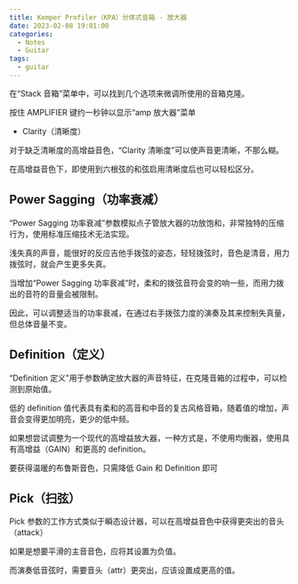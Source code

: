 ```yaml
---
title: Kemper Profiler（KPA）分体式音箱 - 放大器
date: 2023-02-08 19:01:00
categories:
  - Notes
  - Guitar
tags:
  - guitar
---
```



在“Stack 音箱”菜单中，可以找到几个选项来微调所使用的音箱克隆。

[](https://pic.imgdb.cn/item/63e38c914757feff3375c743.jpg)

按住 AMPLIFIER 键约一秒钟以显示“amp 放大器”菜单

[](https://pic.imgdb.cn/item/63e38cf24757feff337667f5.jpg)

- Clarity（清晰度）

对于缺乏清晰度的高增益音色，“Clarity 清晰度”可以使声音更清晰，不那么糊。

[](https://pic.imgdb.cn/item/63e38d4a4757feff3376f2f1.jpg)

在高增益音色下，即使用到六根弦的和弦启用清晰度后也可以轻松区分。

<!-- more -->

## Power Sagging（功率衰减）

“Power Sagging 功率衰减”参数模拟点子管放大器的功放饱和，非常独特的压缩行为，使用标准压缩技术无法实现。

[](https://pic.imgdb.cn/item/63e38e184757feff33783855.jpg)

浅失真的声音，能很好的反应吉他手拨弦的姿态，轻轻拨弦时，音色是清音，用力拨弦时，就会产生更多失真。

当增加“Power Sagging 功率衰减”时，柔和的拨弦音符会变的响一些，而用力拨出的音符的音量会被限制。

因此，可以调整适当的功率衰减，在通过右手拨弦力度的演奏及其来控制失真量，但总体音量不变。

## Definition（定义）

“Definition 定义”用于参数确定放大器的声音特征，在克隆音箱的过程中，可以检测到原始值。

[](https://pic.imgdb.cn/item/63e3909c4757feff337cc046.jpg)

低的 definition 值代表具有柔和的高音和中音的复古风格音箱，随着值的增加，声音会变得更加明亮，更少的低中频。

如果想尝试调整为一个现代的高增益放大器，一种方式是，不使用均衡器，使用具有高增益（GAIN）和更高的 definition。

[](https://pic.imgdb.cn/item/63e391714757feff337e2291.jpg)

要获得温暖的布鲁斯音色，只需降低 Gain 和 Definition 即可

## Pick（扫弦）

Pick 参数的工作方式类似于瞬态设计器，可以在高增益音色中获得更突出的音头（attack）

如果是想要平滑的主音音色，应将其设置为负值。

而演奏低音弦时，需要音头（attr）更突出，应该设置成更高的值。